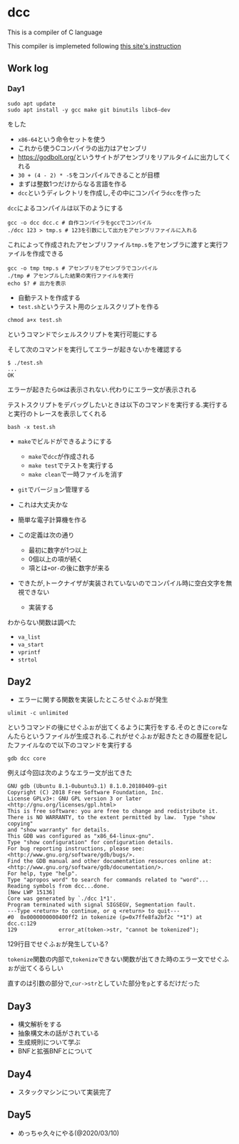 # dcc

This is a compiler of C language

This compiler is implemeted following [this site's instruction](https://www.sigbus.info/compilerbook)

## Work log

### Day1

```shell
sudo apt update
sudo apt install -y gcc make git binutils libc6-dev
```

をした

- `x86-64`という命令セットを使う
- これから使うCコンパイラの出力はアセンブリ
- <https://godbolt.org/>というサイトがアセンブリをリアルタイムに出力してくれる
- `30 + (4 - 2) * -5`をコンパイルできることが目標
- まずは整数1つだけからなる言語を作る
- `dcc`というディレクトリを作成し,その中にコンパイラ`dcc`を作った

`dcc`によるコンパイルは以下のようにする

```shell
gcc -o dcc dcc.c # 自作コンパイラをgccでコンパイル
./dcc 123 > tmp.s # 123を引数にして出力をアセンブリファイルに入れる
```

これによって作成されたアセンブリファイル`tmp.s`をアセンブラに渡すと実行ファイルを作成できる

```shell
gcc -o tmp tmp.s # アセンブリをアセンブラでコンパイル
./tmp # アセンブルした結果の実行ファイルを実行
echo $? # 出力を表示
```

- 自動テストを作成する
- `test.sh`というテスト用のシェルスクリプトを作る

```shell
chmod a+x test.sh
```

というコマンドでシェルスクリプトを実行可能にする

そして次のコマンドを実行してエラーが起きないかを確認する

```shell
$ ./test.sh
...
OK
```

エラーが起きたら`OK`は表示されない.代わりにエラー文が表示される

テストスクリプトをデバッグしたいときは以下のコマンドを実行する.実行すると実行のトレースを表示してくれる

```shell
bash -x test.sh
```

- `make`でビルドができるようにする
  - `make`で`dcc`が作成される
  - `make test`でテストを実行する
  - `make clean`で一時ファイルを消す

- `git`でバージョン管理する
- これは大丈夫かな

- 簡単な電子計算機を作る
- この定義は次の通り
  - 最初に数字が1つ以上
  - 0個以上の項が続く
  - 項とは`+`or`-`の後に数字が来る
- できたが,トークナイザが実装されていないのでコンパイル時に空白文字を無視できない
  - 実装する

わからない関数は調べた

- `va_list`
- `va_start`
- `vprintf`
- `strtol`

## Day2

- エラーに関する関数を実装したところせぐふぉが発生

```shell
ulimit -c unlimited
```

というコマンドの後にせぐふぉが出てくるように実行をする.そのときに`core`なんたらというファイルが生成される.これがせぐふぉが起きたときの履歴を記したファイルなので以下のコマンドを実行する

```shell
gdb dcc core
```

例えば今回は次のようなエラー文が出てきた

```shell
GNU gdb (Ubuntu 8.1-0ubuntu3.1) 8.1.0.20180409-git
Copyright (C) 2018 Free Software Foundation, Inc.
License GPLv3+: GNU GPL version 3 or later <http://gnu.org/licenses/gpl.html>
This is free software: you are free to change and redistribute it.
There is NO WARRANTY, to the extent permitted by law.  Type "show copying"
and "show warranty" for details.
This GDB was configured as "x86_64-linux-gnu".
Type "show configuration" for configuration details.
For bug reporting instructions, please see:
<http://www.gnu.org/software/gdb/bugs/>.
Find the GDB manual and other documentation resources online at:
<http://www.gnu.org/software/gdb/documentation/>.
For help, type "help".
Type "apropos word" to search for commands related to "word"...
Reading symbols from dcc...done.
[New LWP 15136]
Core was generated by `./dcc 1*1'.
Program terminated with signal SIGSEGV, Segmentation fault.
---Type <return> to continue, or q <return> to quit---
#0  0x0000000000400ff2 in tokenize (p=0x7ffe8fa2bf2c "*1") at dcc.c:129
129             error_at(token->str, "cannot be tokenized");
```

129行目でせぐふぉが発生している?

`tokenize`関数の内部で,`tokenize`できない関数が出てきた時のエラー文でせぐふぉが出てくるらしい

直すのは引数の部分で,`cur->str`としていた部分を`p`とするだけだった

## Day3

- 構文解析をする
- 抽象構文木の話がされている
- 生成規則について学ぶ
- BNFと拡張BNFとについて

## Day4

- スタックマシンについて実装完了

## Day5

- めっちゃ久々にやる(@2020/03/10)
